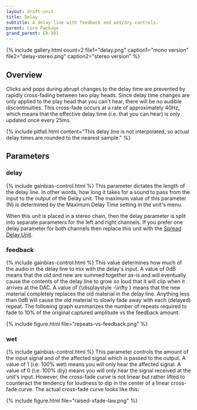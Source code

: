 ```yaml
---
layout: draft-unit
title: Delay
subtitle: A delay line with feedback and wet/dry controls. 
parent: Core Package
grand_parent: ER-301
---
```


{% include gallery.html
count=2
file1="delay.png"
caption1="mono version"
file2="delay-stereo.png"
caption2="stereo version"
%}

## Overview
Clicks and pops during abrupt changes to the delay time are prevented by rapidly cross-fading between two play heads. Since delay time changes are only applied to the play head that you can't hear, there will be no audible discontinuities. This cross-fade occurs at a rate of approximately 40Hz, which means that the effective delay time (i.e. that you can hear) is only updated once every 25ms.

{% include pitfall.html 
content="This delay line is not interpolated, so actual delay times are rounded to the nearest sample."
%}

## Parameters

### delay
{% include gainbias-control.html %}
This parameter dictates the length of the delay line. In other words, how long it takes for a sound to pass from the input to the output of the Delay unit. The maximum value of this parameter (N) is determined by the Maximum Delay Time setting in the unit's menu.

When this unit is placed in a stereo chain, then the delay parameter is split into separate parameters for the left and right channels.  If you prefer one delay parameter for both channels then replace this unit with the [Spread Delay Unit](spread-delay).

### feedback
{% include gainbias-control.html %}
This value determines how much of the audio in the delay line to mix with the delay's input. A value of 0dB means that the old and new are summed together as-is and will eventually cause the contents of the delay line to grow so loud that it will clip when it arrives at the DAC. A value of {\displaystyle -\infty } means that the new material completely replaces the old material in the delay line. Anything less than 0dB will cause the old material to slowly fade away with each (delayed) repeat. The following graph summarizes the number of repeats required to fade to 10% of the original captured amplitude vs the feedback amount:

{% include figure.html 
file="repeats-vs-feedback.png"
%}

### wet
{% include gainbias-control.html %}
This parameter controls the amount of the input signal and of the affected signal which is passed to the output. A value of 1 (i.e. 100% wet) means you will only hear the affected signal. A value of 0 (i.e. 100% dry) means you will only hear the signal received at the unit's input. However, the cross-fade curve is not linear but rather lifted to counteract the tendency for loudness to dip in the center of a linear cross-fade curve. The actual cross-fade curve looks like this:

{% include figure.html 
file="raised-xfade-law.png"
%}